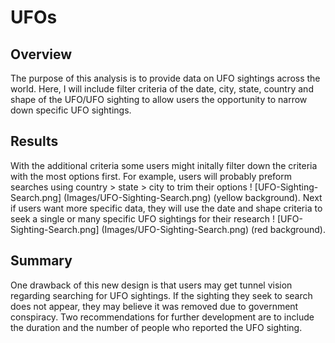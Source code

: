 # UFOs

## Overview
The purpose of this analysis is to provide data on UFO sightings across the world. Here, I will include filter criteria of the date, city, state, country and shape of the UFO/UFO sighting to allow users the opportunity to narrow down specific UFO sightings.

## Results

With the additional criteria some users might initally filter down the criteria with the most options first. For example, users will probably preform searches using country > state > city to trim their options ! [UFO-Sighting-Search.png] (Images/UFO-Sighting-Search.png) (yellow background). Next if users want more specific data, they will use the date and shape criteria to seek a single or many specific UFO sightings for their research ! [UFO-Sighting-Search.png] (Images/UFO-Sighting-Search.png) (red background).

## Summary

One drawback of this new design is that users may get tunnel vision regarding searching for UFO sightings. If the sighting they seek to search does not appear, they may believe it was removed due to government conspiracy. Two recommendations for further development are to include the duration and the number of people who reported the UFO sighting.
